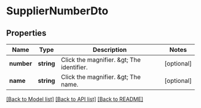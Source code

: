 # SupplierNumberDto

## Properties
Name | Type | Description | Notes
------------ | ------------- | ------------- | -------------
**number** | **string** | Click the magnifier. &amp;gt; The identifier. | [optional] 
**name** | **string** | Click the magnifier. &amp;gt; The name. | [optional] 

[[Back to Model list]](../README.md#documentation-for-models) [[Back to API list]](../README.md#documentation-for-api-endpoints) [[Back to README]](../README.md)


